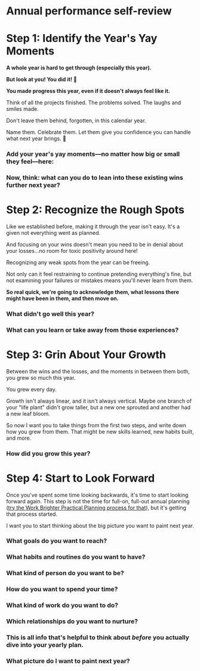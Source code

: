 # Annual performance self-review

# **Step 1: Identify the Year's Yay Moments**

**A whole year is hard to get through (especially this year).**

**But look at you! You did it! 🎉**

**You made progress this year, even if it doesn't always feel like it.**

Think of all the projects finished. The problems solved. The laughs and smiles made.

Don't leave them behind, forgotten, in this calendar year.

Name them. Celebrate them. Let them give you confidence you can handle what next year brings. 🙌

### **Add your year's yay moments—no matter how big or small they feel—here:**

### **Now, think: what can you do to lean into these existing wins further next year?**

# Step 2: Recognize the Rough Spots

Like we established before, making it through the year isn't easy. It's a given not everything went as planned.

And focusing on your wins doesn't mean you need to be in denial about your losses...no room for toxic positivity around here!

Recognizing any weak spots from the year can be freeing.

Not only can it feel restraining to continue pretending everything's fine, but not examining your failures or mistakes means you'll never learn from them.

**So real quick, we're going to acknowledge them, what lessons there might have been in them, and then move on.**

### **What didn't go well this year?**

### **What can you learn or take away from those experiences?**

# Step 3: Grin About Your Growth

Between the wins and the losses, and the moments in between them both, you grew so much this year.

You grew every day.

Growth isn't always linear, and it isn't always vertical. Maybe one branch of your "life plant" didn't grow taller, but a new one sprouted and another had a new leaf bloom.

So now I want you to take things from the first two steps, and write down how you grew from them. That might be new skills learned, new habits built, and more.

### **How did you grow this year?**

# Step 4: Start to Look Forward

Once you've spent some time looking backwards, it's time to start looking forward again. This step is not the time for full-on, full-out annual planning ([try the Work Brighter Practical Planning process for that](https://brittanyberger.thrivecart.com/practical-planning/)), but it's getting that process started.

I want you to start thinking about the big picture you want to paint next year.

### What goals do you want to reach?

### What habits and routines do you want to have?

### What kind of person do you want to be?

### How do you want to spend your time?

### What kind of work do you want to do?

### Which relationships do you want to nurture?

### This is all info that's helpful to think about _before_ you actually dive into your yearly plan.

### **What picture do I want to paint next year?**